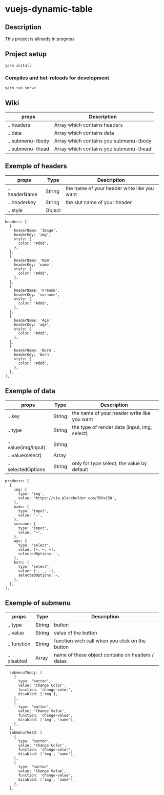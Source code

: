 # vuejs-dynamic-table

## Description

This project is allready in progress

## Project setup
```
yarn install
```

### Compiles and hot-reloads for development
```
yarn run serve
```
<!-- 
### Compiles and minifies for production
```
yarn run build
```

### Run your tests
```
yarn run test
```

### Lints and fixes files
```
yarn run lint
``` -->

## Wiki

props               | Description
--------------------|-------------------------
  .. headers        | Array which contains headers
  .. data           | Array which contains data
  .. submenu-tbody  | Array which contains you submenu-tbody
  .. submenu-thead  | Array which contains you submenu-thead
  


## Exemple of headers

props               |  Type  | Description
--------------------|--------|-------------------
  .. headerName     | String | the name of your header write like you want
  .. headerkey      | String | the slut name of your header
  .. style          | Object | 

```
headers: [
  {
    headerName: 'Image',
    headerKey: 'img',
    style: {
      color: '#ddd',
    },
  },
  {
    headerName: 'Nom',
    headerKey: 'name',
    style: {
      color: '#ddd',
    },
  },
  {
    headerName: 'Prénom',
    headerKey: 'surname',
    style: {
      color: '#ddd',
    },
  },
  {
    headerName: 'Age',
    headerKey: 'age',
    style: {
      color: '#ddd',
    },
  },
  {
    headerName: 'Born',
    headerKey: 'born',
    style: {
      color: '#ddd',
    },
  },
],
```

## Exemple of data

props                 |  Type  | Description
----------------------|--------|-------------------
  .. key              | String | the name of your header write like you want
  .. type             | String | the type of render data (input, img, select)
  .. value(img/input) | String | 
  .. value(select)    | Array  | 
  .. selectedOptions  | String | only for type select, the value by default

```
products: [
  {
    img: {
      type: 'img',
      value: 'https://via.placeholder.com/350x150',
    },
    name: {
      type: 'input',
      value: '~',
    },
    surname: {
      type: 'input',
      value: '~',
    },
    age: {
      type: 'select',
      value: [~, ~, ~],
      selectedOptions: ~,
    },
    born: {
      type: 'select',
      value: [~, ~, ~],
      selectedOptions: ~,
    },
  },
],
```

## Exemple of submenu

props                 |  Type  | Description
----------------------|--------|-------------------
  .. type             | String | button
  .. value            | String | value of the button
  .. function         | String | function wich call when you click on the button | write like this (say-hello-world)
  .. disabled         | Array  | name of these object contains on headers / datas

```
  submenuTbody: [
    {
      type: 'button',
      value: 'Change Color',
      function: 'change-color',
      disabled: ['img'],
    },
    {
      type: 'button',
      value: 'Change Value',
      function: 'change-value',
      disabled: ['img', 'name'],
    },
  ],
  submenuThead: [
    {
      type: 'button',
      value: 'Change Color',
      function: 'change-color',
      disabled: ['img', 'name'],
    },
    {
      type: 'button',
      value: 'Change Value',
      function: 'change-value',
      disabled: ['img', 'name'],
    },
  ],
```
